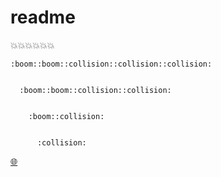 **readme**
=================
:boom::boom::boom::collision::collision::collision:


    :boom::boom::collision::collision::collision:


      :boom::boom::collision::collision:


        :boom::collision:


          :collision:


[:globe_with_meridians:](http://heliqin.github.com)
